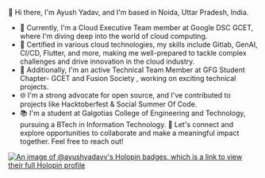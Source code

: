 👋 Hi there, I'm Ayush Yadav, and I'm based in Noida, Uttar Pradesh, India. 
- 💼 Currently, I'm a Cloud Executive Team member at Google DSC GCET, where I'm diving deep into the world of cloud computing. 
- 🚀 Certified in various cloud technologies, my skills include Gitlab, GenAI, CI/CD, Flutter, and more, making me well-prepared to tackle complex challenges and drive innovation in the cloud industry. 
- 🤝 Additionally, I'm an active Technical Team Member at GFG Student Chapter- GCET and Fusion Society , working on exciting technical projects. 
- 🌐 I'm a strong advocate for open source, and I've contributed to projects like Hacktoberfest & Social Summer Of Code. 
- 📚 I'm a student at Galgotias College of Engineering and Technology, pursuing a BTech in Information Technology. 
🌟 Let's connect and explore opportunities to collaborate and make a meaningful impact together. Feel free to reach out! 
<!---
ayush-yadavv/ayush-yadavv is a ✨ special ✨ repository because its `README.md` (this file) appears on your GitHub profile.
You can click the Preview link to take a look at your changes.
--->

[![An image of @ayushyadavv's Holopin badges, which is a link to view their full Holopin profile](https://holopin.me/ayushyadavv)](https://holopin.io/@ayushyadavv)

